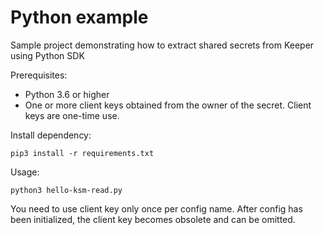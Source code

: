 # Python example

Sample project demonstrating how to extract shared secrets from Keeper using Python SDK

Prerequisites:

- Python 3.6 or higher
- One or more client keys obtained from the owner of the secret. Client keys are one-time use.

Install dependency:

```shell
pip3 install -r requirements.txt
```

Usage:

```shell
python3 hello-ksm-read.py
```

You need to use client key only once per config name. After config has been initialized, the client key becomes obsolete and can be omitted.

